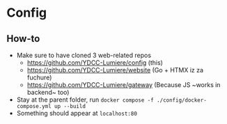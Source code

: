 # Config
## How-to
- Make sure to have cloned 3 web-related repos
  - https://github.com/YDCC-Lumiere/config (this)
  - https://github.com/YDCC-Lumiere/website (Go + HTMX iz za fuchure)
  - https://github.com/YDCC-Lumiere/gateway (Because JS ~works in backend~ too)
- Stay at the parent folder, run `docker compose -f ./config/docker-compose.yml up --build`
- Something should appear at `localhost:80`

